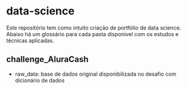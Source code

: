 # data-science

Este repositório tem como intuito criação de portfólio de data science. Abaixo há um glossário para cada pasta disponivel com os estudos e técnicas aplicadas.

## challenge_AluraCash ##
  - raw_data: base de dados original disponibilizada no desafio com dicionário de dados
    

